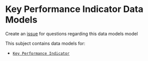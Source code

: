 # Key Performance Indicator Data Models

Create an [issue](https://github.com/smart-data-models/dataModel.KeyPerformanceIndicator/issues/new/choose) for questions regarding this data models model

This subject contains data models for:

-   [`Key Performance Indicator`](https://swagger.lab.fiware.org/?url=https://smart-data-models.github.io/dataModel.KeyPerformanceIndicator/keyPerformanceIndicator/swagger.yaml)

